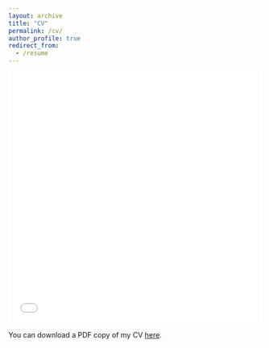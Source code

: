 ```yaml
---
layout: archive
title: "CV"
permalink: /cv/
author_profile: true
redirect_from:
  - /resume
---
```


<iframe src="/files/pdf/CV_Jun2025.pdf" width="100%" height="500" frameborder="no" border="0" marginwidth="0" marginheight="0"></iframe>

You can download a PDF copy of my CV [here](/files/pdf/CV_Jun2025.pdf).
